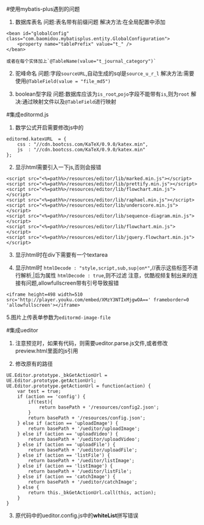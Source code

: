 #使用mybatis-plus遇到的问题
1. 数据库表名
问题:表名带有前缀问题
解决方法:在全局配置中添加
```
<bean id="globalConfig" class="com.baomidou.mybatisplus.entity.GlobalConfiguration">
    <property name="tablePrefix" value="t_" />
</bean>
```
	或者在每个实体加上`@TableName(value="t_journal_category")`
2. 驼峰命名
问题:字段`sourceURL`,自动生成的sql是`source_u_r_l`
解决方法:需要使用`@TableField(value = "file_md5")`

3. boolean型字段
问题:数据库应该为`is_root`,`pojo`字段不能带有`is`,则为`root`
解决:通过映射文件以及`@TableField`进行映射

#集成editormd.js
1. 数学公式开启需要修改js中的 
```
editormd.katexURL  = {
    css : "//cdn.bootcss.com/KaTeX/0.9.0/katex.min",
    js  : "//cdn.bootcss.com/KaTeX/0.9.0/katex.min"
};
```
2. 显示html需要引入一下js,否则会报错
```
<script src="<%=path%>/resources/editor/lib/marked.min.js"></script>
<script src="<%=path%>/resources/editor/lib/prettify.min.js"></script>
<script src="<%=path%>/resources/editor/lib/flowchart.min.js"></script>
<script src="<%=path%>/resources/editor/lib/raphael.min.js"></script>
<script src="<%=path%>/resources/editor/lib/underscore.min.js"></script>
<script src="<%=path%>/resources/editor/lib/sequence-diagram.min.js"></script>
<script src="<%=path%>/resources/editor/lib/flowchart.min.js"></script>
<script src="<%=path%>/resources/editor/lib/jquery.flowchart.min.js"></script>
```
3. 显示html时在div下需要有一个textarea

4. 显示html时
`htmlDecode : "style,script,sub,sup|on*"`,//表示这些标签不进行解析,|后为属性
`htmlDecode : true`,则不过滤
注意，优酷视频复制出来的连接有问题,allowfullscreen带有引号导致报错
```
<iframe height=498 width=510 src='http://player.youku.com/embed/XMzY3NTIxMjgwOA==' frameborder=0 'allowfullscreen'></iframe>
```
5.图片上传表单参数为`editormd-image-file`

#集成ueditor
1. 注意预览时，如果有代码，则需要ueditor.parse.js文件,或者修改preview.html里面的js引用

2. 修改原有的路径
```
UE.Editor.prototype._bkGetActionUrl = UE.Editor.prototype.getActionUrl;
UE.Editor.prototype.getActionUrl = function(action) {
	var test = true;
	if (action == 'config') {
		if(test){
			return basePath + '/resources/config2.json';
		}
		return basePath + '/resources/config.json';
	} else if (action == 'uploadImage') {
		return basePath + '/ueditor/uploadImage';
	} else if (action == 'uploadVideo') {
		return basePath + '/ueditor/uploadVideo';
	} else if (action == 'uploadFile') {
		return basePath + '/ueditor/uploadFile';
	} else if (action == 'listFile') {
		return basePath + '/ueditor/listImage';
	} else if (action == 'listImage') {
		return basePath + '/ueditor/listFile';
	} else if (action == 'catchImage') {
		return basePath + '/ueditor/catchImage';
	} else {
		return this._bkGetActionUrl.call(this, action);
	}
}
```

3. 原代码中的ueditor.config.js中的**whiteList**拼写错误